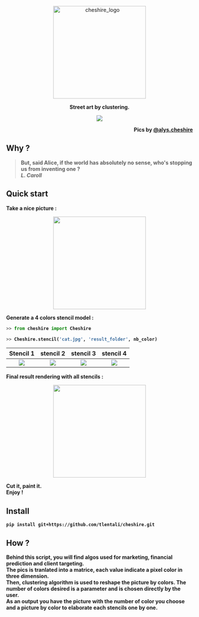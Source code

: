 <p align="center";
    font-family: Georgia, sans-serif;
    text-decoration: none;
    background: #ffbdfb;
    padding: 3px 6px;
    color: #000;
    font-size: 28px;>
    <a href="#"><img src="https://raw.githubusercontent.com/tlentali/cheshire/master/misc/cheshire_logo.png"  alt="cheshire_logo" width="250"/>
    </a>
</p>

<p align="center">
  <b>Street art by clustering.
</p>

<p align="center">
  <a href="#"><img src="https://raw.githubusercontent.com/tlentali/cheshire/master/misc/alys.png" /></a>
</p>

<p align="right">
Pics by <a href="https://www.instagram.com/alys.cheshire/">@alys.cheshire</a>
</p>

## Why ?

> But, said Alice, if the world has absolutely no sense, who's stopping us from inventing one ?  
> **_L. Caroll_**

## Quick start

Take a nice picture :  
<p align="center">
  <a href="#"><img src="https://raw.githubusercontent.com/tlentali/cheshire/master/misc/cat.jpg" width="250"></a>
</p>

Generate a 4 colors stencil model :
```python
>> from cheshire import Cheshire

>> Cheshire.stencil('cat.jpg', 'result_folder', nb_color)
```

 Stencil 1                 |  stencil 2                 |   stencil 3               | stencil 4                 |
:-------------------------:|:--------------------------:| :-----------------------: | :-----------------------: |
![](https://raw.githubusercontent.com/tlentali/cheshire/master/misc/stencil_2.jpg)  |  ![](https://raw.githubusercontent.com/tlentali/cheshire/master/misc/stencil_3.jpg) | ![](https://raw.githubusercontent.com/tlentali/cheshire/master/misc/stencil_4.jpg) | ![](https://raw.githubusercontent.com/tlentali/cheshire/master/misc/stencil_5.jpg) |


Final result rendering with all stencils :

<p align="center">
  <a href="#"><img src="https://raw.githubusercontent.com/tlentali/cheshire/master/misc/resultat_final.jpg" width="250"></a>
</p>

Cut it, paint it.  
Enjoy !

## Install

```
pip install git+https://github.com/tlentali/cheshire.git
```

## How ?
Behind this script, you will find algos used for marketing, financial prediction and client targeting.  
The pics is tranlated into a matrice, each value indicate a pixel color in three dimension.  
Then, clustering algorithm is used to reshape the picture by colors. The number of colors desired is a parameter and is chosen directly by the user.  
As an output you have the picture with the number of color you choose and a picture by color to elaborate each stencils one by one.  
